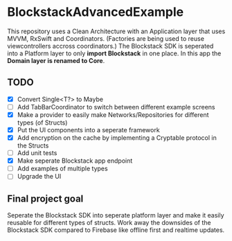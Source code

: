 # BlockstackAdvancedExample
This repository uses a Clean Architecture with an Application layer that uses MVVM, RxSwift and Coordinators. (Factories are being used to reuse viewcontrollers accross coordinators.)
The Blockstack SDK is seperated into a Platform layer to only **import Blockstack** in one place. 
In this app the **Domain layer is renamed to Core**.


## TODO
- [x] Convert Single<T?> to Maybe
- [ ] Add TabBarCoordinator to switch between different example screens
- [x] Make a provider to easily make Networks/Repositories for different types (of Structs)
- [x] Put the UI components into a seperate framework
- [x] Add encryption on the cache by implementing a Cryptable protocol in the Structs
- [ ] Add unit tests
- [x] Make seperate Blockstack app endpoint
- [ ] Add examples of multiple types
- [ ] Upgrade the UI

## Final project goal
Seperate the Blockstack SDK into seperate platform layer and make it easily reusable for different types of structs. Work away the downsides of the Blockstack SDK compared to Firebase like offline first and realtime updates.
